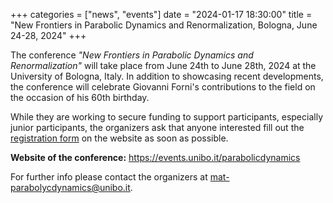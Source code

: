+++
categories = ["news", "events"]
date = "2024-01-17 18:30:00"
title = "New Frontiers in Parabolic Dynamics and Renormalization, Bologna, June 24-28, 2024"
+++

The conference *"New Frontiers in Parabolic Dynamics and Renormalization"* will take 
place from June 24th to June 28th, 2024 at the University of Bologna, Italy. In addition 
to showcasing recent developments, the conference will celebrate Giovanni Forni's 
contributions to the field on the occasion of his 60th birthday.

While they are working to secure funding to support participants, especially junior 
participants, the organizers ask that anyone interested fill out the 
[registration form](https://events.unibo.it/parabolicdynamics/pre-registration) on 
the website as soon as possible.

**Website of the conference:** <https://events.unibo.it/parabolicdynamics>

For further info please contact the organizers at 
[mat-parabolycdynamics@unibo.it](mailto:mat-parabolycdynamics@unibo.it).
